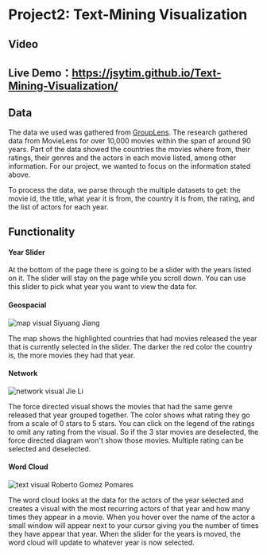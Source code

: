 # Project2: Text-Mining Visualization

## Video

## Live Demo：https://jsytim.github.io/Text-Mining-Visualization/


## Data

The data we used was gathered from [GroupLens](https://grouplens.org/datasets/movielens/). The research gathered data from MovieLens for over 10,000 movies within the span of around 90 years. Part of the data showed the countries the movies where from, their ratings, their genres and the actors in each movie listed, among other information. For our project, we wanted to focus on the information stated above.

To process the data, we parse through the multiple datasets to get: the movie id, the title, what year it is from, the country it is from, the rating, and the list of actors for each year.

## Functionality
#### Year Slider
At the bottom of the page there is going to be a slider with the years listed on it. The slider will stay on the page while you scroll down. You can use this slider to pick what year you want to view the data for.

#### Geospacial
![map visual](https://i.imgur.com/vZ92jvB.png)
Siyuang Jiang

The map shows the highlighted countries that had movies released the year that is currently selected in the slider. The darker the red color the country is, the more movies they had that year.

#### Network
![network visual](https://i.imgur.com/iIUfPev.png)
Jie Li

The force directed visual shows the movies that had the same genre released that year grouped together. The color shows what rating they go from a scale of 0 stars to 5 stars. You can click on the legend of the ratings to omit any rating from the visual. So if the 3 star movies are deselected, the force directed diagram won't show those movies. Multiple rating can be selected and deselected. 

#### Word Cloud
![text visual](https://i.imgur.com/Znk5O2t.png)
Roberto Gomez Pomares

The word cloud looks at the data for the actors of the year selected and creates a visual with the most recurring actors of that year and how many times they appear in a movie. When you hover over the name of the actor a small window will appear next to your cursor giving you the number of times they have appear that year. When the slider for the years is moved, the word cloud will update to whatever year is now selected.

